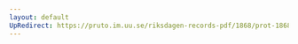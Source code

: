 ```yaml
---
layout: default
UpRedirect: https://pruto.im.uu.se/riksdagen-records-pdf/1868/prot-1868--ak--502/prot-1868--ak--502_036.pdf
---
```


